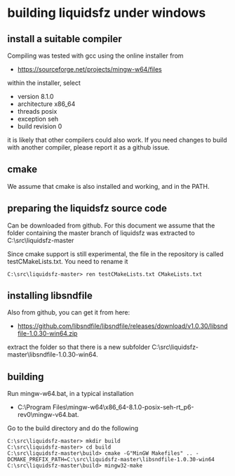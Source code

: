 # building liquidsfz under windows

## install a suitable compiler

Compiling was tested with gcc using the online installer from

 * https://sourceforge.net/projects/mingw-w64/files

within the installer, select

 * version 8.1.0
 * architecture x86_64
 * threads posix
 * exception seh
 * build revision 0

it is likely that other compilers could also work. If you need changes to build
with another compiler, please report it as a github issue.

## cmake

We assume that cmake is also installed and working, and in the PATH.

## preparing the liquidsfz source code

Can be downloaded from github. For this document we assume that the folder
containing the master branch of liquidsfz was extracted to C:\src\liquidsfz-master

Since cmake support is still experimental, the file in the repository is called
testCMakeLists.txt. You need to rename it
```
C:\src\liquidsfz-master> ren testCMakeLists.txt CMakeLists.txt
```

## installing libsndfile

Also from github, you can get it from here:

* https://github.com/libsndfile/libsndfile/releases/download/v1.0.30/libsndfile-1.0.30-win64.zip

extract the folder so that there is a new subfolder C:\src\liquidsfz-master\libsndfile-1.0.30-win64.

## building

Run mingw-w64.bat, in a typical installation

* C:\Program Files\mingw-w64\x86_64-8.1.0-posix-seh-rt_p6-rev0\mingw-v64.bat.

Go to the build directory and do the following

```
C:\src\liquidsfz-master> mkdir build
C:\src\liquidsfz-master> cd build
C:\src\liquidsfz-master\build> cmake -G"MinGW Makefiles" .. -DCMAKE_PREFIX_PATH=C:\src\liquidsfz-master\libsndfile-1.0.30-win64
C:\src\liquidsfz-master\build> mingw32-make
```
